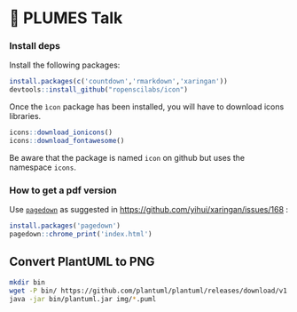 # :loudspeaker: PLUMES Talk

### Install deps

Install the following packages:

```R
install.packages(c('countdown','rmarkdown','xaringan'))
devtools::install_github("ropenscilabs/icon")
```

Once the `ìcon` package has been installed, you will have to download icons libraries.

```R
icons::download_ionicons()
icons::download_fontawesome()
```

Be aware that the package is named `icon` on github but uses the namespace `icons`.


### How to get a pdf version

Use [`pagedown`](https://github.com/rstudio/pagedown) as suggested in https://github.com/yihui/xaringan/issues/168 :

```R
install.packages('pagedown')
pagedown::chrome_print('index.html')
```

## Convert PlantUML to PNG

```bash
mkdir bin
wget -P bin/ https://github.com/plantuml/plantuml/releases/download/v1.2024.7/plantuml-1.2024.7.jar
java -jar bin/plantuml.jar img/*.puml
```



